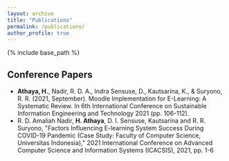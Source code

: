 ```yaml
---
layout: archive
title: "Publications"
permalink: /publications/
author_profile: true
---
```


<!-- {% if author.googlescholar %}
  You can also find my articles on <u><a href="{{author.googlescholar}}">my Google Scholar profile</a>.</u>
{% endif %} -->



{% include base_path %}

<!-- {% for post in site.publications reversed %}
  {% include archive-single.html %}
{% endfor %} -->

## Conference Papers
 - **Athaya, H.**, Nadir, R. D. A., Indra Sensuse, D., Kautsarina, K., & Suryono, R. R. (2021, September). Moodle Implementation for E-Learning: A Systematic Review. In 6th International Conference on Sustainable Information Engineering and Technology 2021 (pp. 106-112).
 - R. D. Amaliah Nadir, **H. Athaya**, D. I. Sensuse, Kautsarina and R. R. Suryono, "Factors Influencing E-learning System Success During COVID-19 Pandemic (Case Study: Faculty of Computer Science, Universitas Indonesia)," 2021 International Conference on Advanced Computer Science and Information Systems (ICACSIS), 2021, pp. 1-6
